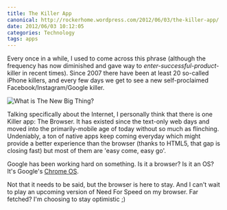 ```yaml
---
title: The Killer App
canonical: http://rockerhome.wordpress.com/2012/06/03/the-killer-app/
date: 2012/06/03 10:12:05
categories: Technology
tags: apps
---
```

Every once in a while, I used to come across this phrase (although the frequency has now diminished and gave way to _enter-successful-product_-killer in recent times). Since 2007 there have been at least 20 so-called iPhone killers, and every few days we get to see a new self-proclaimed Facebook/Instagram/Google killer.<span class="more"></span>

![What is The New Big Thing?](http://rockerhome.files.wordpress.com/2012/06/appstore-logo.png)

Talking specifically about the Internet, I personally think that there is one Killer app: The Browser. It has existed since the text-only web days and moved into the primarily-mobile age of today without so much as flinching. Undeniably, a ton of native apps keep coming everyday which might provide a better experience than the browser (thanks to HTML5, that gap is closing fast) but most of them are 'easy come, easy go'.

Google has been working hard on something. Is it a browser? Is it an OS? It's Google's [Chrome OS](http://en.wikipedia.org/wiki/Google_Chrome_OS).

Not that it needs to be said, but the browser is here to stay. And I can't wait to play an upcoming version of Need For Speed on my browser. Far fetched? I'm choosing to stay optimistic ;)